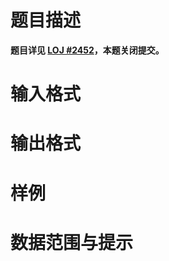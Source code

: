 
# 题目描述

**题目详见 [LOJ #2452](https://loj.ac/problem/2452)，本题关闭提交。**


# 输入格式




# 输出格式



# 样例




# 数据范围与提示



